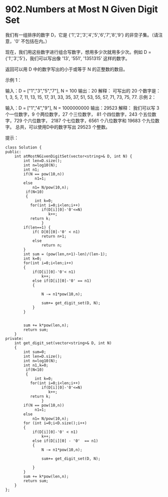 # 902.Numbers at Most N Given Digit Set

我们有一组排序的数字 D，它是  {'1','2','3','4','5','6','7','8','9'} 的非空子集。（请注意，'0' 不包括在内。）

现在，我们用这些数字进行组合写数字，想用多少次就用多少次。例如 D = {'1','3','5'}，我们可以写出像 '13', '551', '1351315' 这样的数字。

返回可以用 D 中的数字写出的小于或等于 N 的正整数的数目。



示例 1：

输入：D = ["1","3","5","7"], N = 100
输出：20
解释：
可写出的 20 个数字是：
1, 3, 5, 7, 11, 13, 15, 17, 31, 33, 35, 37, 51, 53, 55, 57, 71, 73, 75, 77.
示例 2：

输入：D = ["1","4","9"], N = 1000000000
输出：29523
解释：
我们可以写 3 个一位数字，9 个两位数字，27 个三位数字，
81 个四位数字，243 个五位数字，729 个六位数字，
2187 个七位数字，6561 个八位数字和 19683 个九位数字。
总共，可以使用D中的数字写出 29523 个整数。


提示：

```
class Solution {
public:
    int atMostNGivenDigitSet(vector<string>& D, int N) {
        int len=D.size();
        int n=log10(N);
        int n1;
        if(N == pow(10,n))
             n1=1;
        else
            n1= N/pow(10,n);
         if(N<10)
         {
             int k=0;
           for(int i=0;i<len;i++)
                if(D[i][0]-'0'<=N)
                   k++;
           return k;
                }
        if(len==1) {
            if( D[0][0]-'0' < n1)
                return n+1;
            else
                return n;
        }
        int sum = (pow(len,n+1)-len)/(len-1);
        int k=0;
        for(int i=0;i<len;i++)
        {
            if(D[i][0]-'0'< n1)
                k++;
            else if(D[i][0]-'0' == n1)
            {

                N -= n1*pow(10,n);

                sum+= get_digit_set(D, N);
            }
        }


        sum += k*pow(len,n);
        return sum;
    }
private:
    int get_digit_set(vector<string>& D, int N)
    {
        int sum=0;
        int len=D.size();
        int n=log10(N);
        int n1,k=0;
         if(N<10)
         {
             int k=0;
           for(int i=0;i<len;i++)
                if(D[i][0]-'0'<=N)
                   k++;
           return k;
                }
        if(N == pow(10,n))
             n1=1;
        else
            n1= N/pow(10,n);
        for (int i=0;i<D.size();i++)
        {
            if(D[i][0]-'0' < n1)
                k++;
            else if(D[i][0] - '0'  == n1)
            {
                N -= n1*pow(10,n);

                sum+= get_digit_set(D, N);

            }
        }
        sum += k*pow(len,n);
        return sum;
    }
};
```
